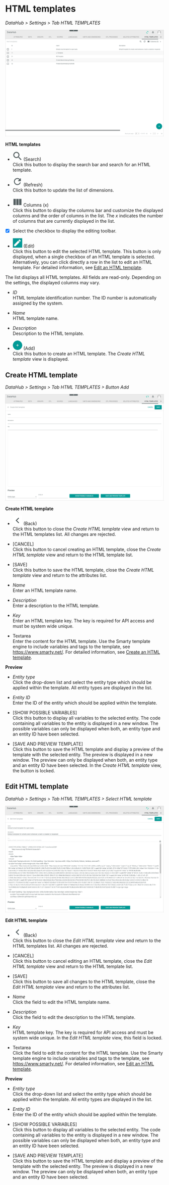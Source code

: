 # HTML templates

*DataHub > Settings > Tab HTML TEMPLATES*

![HTML templates](/Assets/Screenshots/DataHub/Settings/HTMLTemplates/HTMLTemplates.png "[HTML templates]")

**HTML templates**

- ![Search](/Assets/Icons/Search.png "[Search]") (Search)   
  Click this button to display the search bar and search for an HTML template.

  [comment]: <> (Wonach kann ich suchen? Nur name und description?)

- ![Refresh](/Assets/Icons/Refresh01.png "[Refresh]") (Refresh)   
  Click this button to update the list of dimensions.

- ![Columns](/Assets/Icons/Columns.png "[Columns]") Columns (x)   
  Click this button to display the columns bar and customize the displayed columns and the order of columns in the list. The *x* indicates the number of columns that are currently displayed in the list.

- [x]     
  Select the checkbox to display the editing toolbar.

- ![Edit](/Assets/Icons/Edit01.png "[Edit]") (Edit)   
  Click this button to edit the selected HTML template. This button is only displayed, when a single checkbox of an HTML template is selected. Alternatively, you can click directly a row in the list to edit an HTML template.
  For detailed information, see [Edit an HTML template](/DataHub/Operation/03_ManageHTMLTemplates.md#edit-an-html-template).

The list displays all HTML templates. All fields are read-only. Depending on the settings, the displayed columns may vary.

- *ID*   
  HTML template identification number. The ID number is automatically assigned by the system.

- *Name*   
  HTML template name.

- *Description*   
  Description to the HTML template.

- ![Add](/Assets/Icons/Plus01.png "[Add]") (Add)   
  Click this button to create an HTML template. The *Create HTML template* view is displayed.   


## Create HTML template

*DataHub > Settings > Tab HTML TEMPLATES > Button Add*

![Create HTML template](/Assets/Screenshots/DataHub/Settings/HTMLTemplates/CreateHTMLTemplate.png "[Create HTML template]")

**Create HTML template**

- ![Back](/Assets/Icons/Back02.png "[Back]") (Back)   
  Click this button to close the *Create HTML template* view and return to the HTML templates list. All changes are rejected.

- [CANCEL]   
  Click this button to cancel creating an HTML template, close the *Create HTML template* view and return to the HTML template list.

- [SAVE]   
  Click this button to save the HTML template, close the *Create HTML template* view and return to the attributes list.

- *Name*   
  Enter an HTML template name.

- *Description*   
  Enter a description to the HTML template.

- *Key*   
  Enter an HTML template key. The key is required for API access and must be system wide unique.

- Textarea   
  Enter the content for the HTML template. Use the Smarty template engine to include variables and tags to the template, see https://www.smarty.net/. For detailed information, see [Create an HTML template](03_ManageHTMLTemplates#create-an-html-template).


**Preview**

- *Entity type*   
  Click the drop-down list and select the entity type which should be applied within the template. All entity types are displayed in the list.

- *Entity ID*   
  Enter the ID of the entity which should be applied within the template.

- [SHOW POSSIBLE VARIABLES]   
  Click this button to display all variables to the selected entity. The code containing all variables to the entity is displayed in a new window. The possible variables can only be displayed when both, an entity type and an entity ID have been selected.

- [SAVE AND PREVIEW TEMPLATE]   
  Click this button to save the HTML template and display a preview of the template with the selected entity. The preview is displayed in a new  window. The preview can only be displayed when both, an entity type and an entity ID have been selected. In the *Create HTML template* view, the button is locked.

  [comment]: <> (Ist das so gedacht, dass ich den Button nicht klicken kann?)



## Edit HTML template

*DataHub > Settings > Tab HTML TEMPLATES > Select HTML template*

![Edit HTML template](/Assets/Screenshots/DataHub/Settings/HTMLTemplates/EditHTMLTemplate.png "[Edit HTML template]")

**Edit HTML template**

- ![Back](/Assets/Icons/Back02.png "[Back]") (Back)   
  Click this button to close the *Edit HTML template* view and return to the HTML templates list. All changes are rejected.

- [CANCEL]   
  Click this button to cancel editing an HTML template, close the *Edit HTML template* view and return to the HTML template list.

- [SAVE]   
  Click this button to save all changes to the HTML template, close the *Edit HTML template* view and return to the attributes list.

- *Name*   
  Click the field to edit the HTML template name.

- *Description*   
  Click the field to edit the description to the HTML template.

- *Key*   
  HTML template key. The key is required for API access and must be system wide unique. In the *Edit HTML template* view, this field is locked.

- Textarea   
  Click the field to edit the content for the HTML template. Use the Smarty template engine to include variables and tags to the template, see https://www.smarty.net/. For detailed information, see [Edit an HTML template](03_ManageHTMLTemplates#edit-an-html-template).


**Preview**

- *Entity type*   
  Click the drop-down list and select the entity type which should be applied within the template. All entity types are displayed in the list.

- *Entity ID*   
  Enter the ID of the entity which should be applied within the template.

- [SHOW POSSIBLE VARIABLES]   
  Click this button to display all variables to the selected entity. The code containing all variables to the entity is displayed in a new window. The possible variables can only be displayed when both, an entity type and an entity ID have been selected.

- [SAVE AND PREVIEW TEMPLATE]   
  Click this button to save the HTML template and display a preview of the template with the selected entity. The preview is displayed in a new  window. The preview can only be displayed when both, an entity type and an entity ID have been selected.
